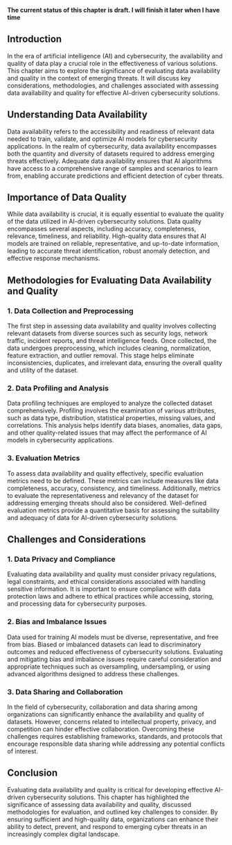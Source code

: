 **The current status of this chapter is draft. I will finish it later when I have time**

Introduction
------------

In the era of artificial intelligence (AI) and cybersecurity, the availability and quality of data play a crucial role in the effectiveness of various solutions. This chapter aims to explore the significance of evaluating data availability and quality in the context of emerging threats. It will discuss key considerations, methodologies, and challenges associated with assessing data availability and quality for effective AI-driven cybersecurity solutions.

Understanding Data Availability
-------------------------------

Data availability refers to the accessibility and readiness of relevant data needed to train, validate, and optimize AI models for cybersecurity applications. In the realm of cybersecurity, data availability encompasses both the quantity and diversity of datasets required to address emerging threats effectively. Adequate data availability ensures that AI algorithms have access to a comprehensive range of samples and scenarios to learn from, enabling accurate predictions and efficient detection of cyber threats.

Importance of Data Quality
--------------------------

While data availability is crucial, it is equally essential to evaluate the quality of the data utilized in AI-driven cybersecurity solutions. Data quality encompasses several aspects, including accuracy, completeness, relevance, timeliness, and reliability. High-quality data ensures that AI models are trained on reliable, representative, and up-to-date information, leading to accurate threat identification, robust anomaly detection, and effective response mechanisms.

Methodologies for Evaluating Data Availability and Quality
----------------------------------------------------------

### 1. Data Collection and Preprocessing

The first step in assessing data availability and quality involves collecting relevant datasets from diverse sources such as security logs, network traffic, incident reports, and threat intelligence feeds. Once collected, the data undergoes preprocessing, which includes cleaning, normalization, feature extraction, and outlier removal. This stage helps eliminate inconsistencies, duplicates, and irrelevant data, ensuring the overall quality and utility of the dataset.

### 2. Data Profiling and Analysis

Data profiling techniques are employed to analyze the collected dataset comprehensively. Profiling involves the examination of various attributes, such as data type, distribution, statistical properties, missing values, and correlations. This analysis helps identify data biases, anomalies, data gaps, and other quality-related issues that may affect the performance of AI models in cybersecurity applications.

### 3. Evaluation Metrics

To assess data availability and quality effectively, specific evaluation metrics need to be defined. These metrics can include measures like data completeness, accuracy, consistency, and timeliness. Additionally, metrics to evaluate the representativeness and relevancy of the dataset for addressing emerging threats should also be considered. Well-defined evaluation metrics provide a quantitative basis for assessing the suitability and adequacy of data for AI-driven cybersecurity solutions.

Challenges and Considerations
-----------------------------

### 1. Data Privacy and Compliance

Evaluating data availability and quality must consider privacy regulations, legal constraints, and ethical considerations associated with handling sensitive information. It is important to ensure compliance with data protection laws and adhere to ethical practices while accessing, storing, and processing data for cybersecurity purposes.

### 2. Bias and Imbalance Issues

Data used for training AI models must be diverse, representative, and free from bias. Biased or imbalanced datasets can lead to discriminatory outcomes and reduced effectiveness of cybersecurity solutions. Evaluating and mitigating bias and imbalance issues require careful consideration and appropriate techniques such as oversampling, undersampling, or using advanced algorithms designed to address these challenges.

### 3. Data Sharing and Collaboration

In the field of cybersecurity, collaboration and data sharing among organizations can significantly enhance the availability and quality of datasets. However, concerns related to intellectual property, privacy, and competition can hinder effective collaboration. Overcoming these challenges requires establishing frameworks, standards, and protocols that encourage responsible data sharing while addressing any potential conflicts of interest.

Conclusion
----------

Evaluating data availability and quality is critical for developing effective AI-driven cybersecurity solutions. This chapter has highlighted the significance of assessing data availability and quality, discussed methodologies for evaluation, and outlined key challenges to consider. By ensuring sufficient and high-quality data, organizations can enhance their ability to detect, prevent, and respond to emerging cyber threats in an increasingly complex digital landscape.
